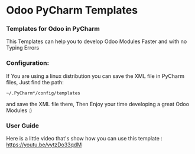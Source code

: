 # Odoo PyCharm Templates
### Templates for Odoo in PyCharm

This Templates can help you to develop Odoo Modules Faster and with no Typing Errors

### Configuration:
If You are using a linux distribution you can save the XML file in PyCharm files, Just find the path:

    ~/.PyCharm*/config/templates

and save the XML file there, Then Enjoy your time developing a great Odoo Modules :)

### User Guide
Here is a little video that's show how you can use this template : https://youtu.be/vytzDo33qdM
